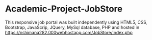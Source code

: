 # Academic-Project-JobStore
This responsive job portal was built independently using HTML5, CSS, Bootstrap, JavaScrip, JQuery, MySql database, PHP and hosted in https://nshimana282.000webhostapp.com/JobStore/index.php
